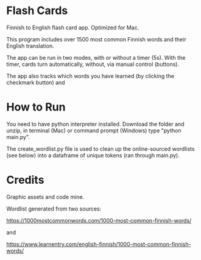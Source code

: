 # Flash Cards

Finnish to English flash card app. Optimized for Mac.

This program includes over 1500 most common Finnish words and their English translation.

The app can be run in two modes, with or without a timer (5s). With the timer, cards turn automatically,
without, via manual control (buttons).

The app also tracks which words you have learned (by clicking the checkmark button) and 


# How to Run

You need to have python interpreter installed. Download the folder and unzip, in terminal (Mac) or command prompt
(Windows) type "python main.py".

The create_wordlist.py file is used to clean up the online-sourced wordlists (see below) into a dataframe of unique
tokens (ran through main.py).

# Credits

Graphic assets and code mine.

Wordlist generated from two sources: 

https://1000mostcommonwords.com/1000-most-common-finnish-words/

and

https://www.learnentry.com/english-finnish/1000-most-common-finnish-words/
